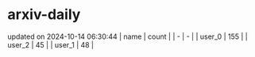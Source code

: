 # arxiv-daily
updated on 2024-10-14 06:30:44
| name | count |
| - | - |
| user_0 | 155 |
| user_2 | 45 |
| user_1 | 48 |
